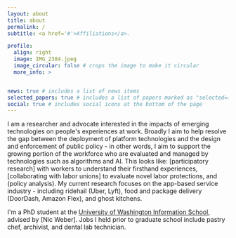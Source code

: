 ```yaml
---
layout: about
title: about
permalink: /
subtitle: <a href='#'>Affiliations</a>. 

profile:
  align: right
  image: IMG_2384.jpeg
  image_circular: false # crops the image to make it circular
  more_info: >


news: true # includes a list of news items
selected_papers: true # includes a list of papers marked as "selected={true}"
social: true # includes social icons at the bottom of the page
---
```


I am a researcher and advocate interested in the impacts of emerging technologies on people's experiences at work. Broadly I aim to help resolve the gap between the deployment of platform technologies and the design and enforcement of public policy - in other words, I aim to support the growing portion of the workforce who are evaluated and managed by technologies such as algorithms and AI. This looks like: [participatory research] with workers to understand their firsthand experiences, [collaborating with labor unions] to evaluate novel labor protections, and (policy analysis). My current research focuses on the app-based service industry - including ridehail (Uber, Lyft), food and package delivery (DoorDash, Amazon Flex), and ghost kitchens. 

I'm a PhD student at the [University of Washington Information School](https://ischool.uw.edu/), advised by [Nic Weber]. Jobs I held prior to graduate school include pastry chef, archivist, and dental lab technician. 

